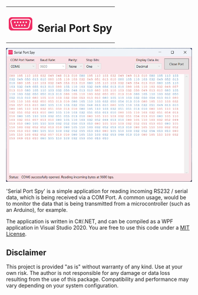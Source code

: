 <table>
<tr>
<td><img src="serial-port-spy-logo.png" width="64"></td>
<td><h1>Serial Port Spy</h1></td>
</tr>
</table>


![Screenshot](serial-port-spy.png)

'Serial Port Spy' is a simple application for reading incoming RS232 / serial data, which is being received via a COM Port. A common usage, would be to monitor the data that is being transmitted from a microcontroller (such as an Arduino), for example.  

The application is written in C#/.NET, and can be compiled as a WPF application in Visual Studio 2020. You are free to use this code under a [MIT License](LICENSE).


## Disclaimer
This project is provided "as is" without warranty of any kind. Use at your own risk. The author is not responsible for any damage or data loss resulting from the use of this package. Compatibility and performance may vary depending on your system configuration.
